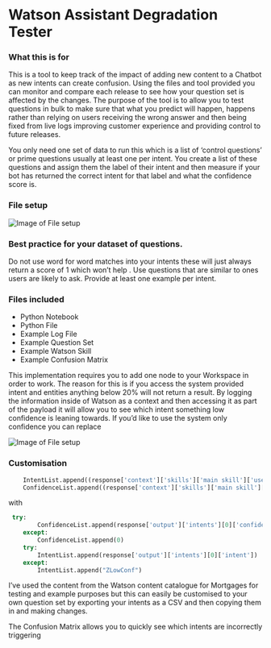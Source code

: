 # Watson Assistant Degradation Tester


### What this is for

This is a tool to keep track of the impact of adding new content to a Chatbot as new intents can create confusion. Using the files and tool provided you can monitor and compare each release to see how your question set is affected by the changes. The purpose of the tool is to allow you to test questions in bulk to make sure that what you predict will happen, happens rather than relying on users receiving the wrong answer and then being fixed from live logs improving customer experience and providing control to future releases. 

You only need one set of data to run this which is a list of ‘control questions’ or prime questions usually at least one per intent. You create a list of these questions and assign them the label of their intent and then measure if your bot has returned the correct intent for that label and what the confidence score is. 

### File setup

![Image of File setup](https://i.ibb.co/G5F09WN/Screenshot-2020-09-18-at-17-32-12.png)

### Best practice for your dataset of questions.

Do not use word for word matches into your intents these will just always return a score of 1 which won’t help .
Use questions that are similar to ones users are likely to ask. 
Provide at least one example per intent. 

### Files included

* Python Notebook
* Python File
* Example Log File
* Example Question Set
* Example Watson Skill
* Example Confusion Matrix

This implementation requires you to add one node to your Workspace in order to work. The reason for this is if you access the system provided intent and entities anything below 20% will not return a result. By logging the information inside of Watson as a context and then accessing it as part of the payload it will allow you to see which intent something low confidence is leaning towards. If you’d like to use the system only confidence you can replace 

![Image of File setup](https://i.ibb.co/n3XYzDw/Screenshot-2020-09-20-at-23-27-53.png)


### Customisation

```python
    IntentList.append((response['context']['skills']['main skill']['user_defined']['Intent']['intent']))
    ConfidenceList.append((response['context']['skills']['main skill']['user_defined']['Intent']['confidence']))
```
    
with 

```python
 try:
        ConfidenceList.append(response['output']['intents'][0]['confidence'])
    except:
        ConfidenceList.append(0)
    try:
        IntentList.append(response['output']['intents'][0]['intent'])
    except:
        IntentList.append("ZLowConf")
```

I’ve used the content from the Watson content catalogue for Mortgages for testing and example purposes but this can easily be customised to your own question set by exporting your intents as a CSV and then copying them in and making changes.


The Confusion Matrix allows you to quickly see which intents are incorrectly triggering 
